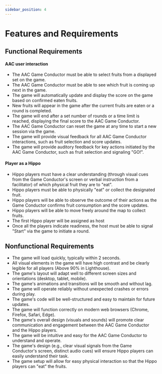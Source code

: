```yaml
---
sidebar_position: 4
---
```


# Features and Requirements

## Functional Requirements
#### AAC user interaction
- The AAC Game Conductor must be able to select fruits from a displayed set on the game.
- The AAC Game Conductor must be able to see which fruit is coming up next in the game.
- The game will automatically update and display the score on the game based on confirmed eaten fruits.
- New fruits will appear in the game after the current fruits are eaten or a round is completed.
- The game will end after a set number of rounds or a time limit is reached, displaying the final score to the AAC Game Conductor.
- The AAC Game Conductor can reset the game at any time to start a new session via the game.
- The game will provide visual feedback for all AAC Game Conductor interactions, such as fruit selection and score updates.
- The game will provide auditory feedback for key actions initiated by the AAC Game Conductor, such as fruit selection and signaling "GO!".

#### Player as a Hippo
- Hippo players must have a clear understanding (through visual cues from the Game Conductor's screen or verbal instruction from a facilitator) of which physical fruit they are to "eat".
- Hippo players must be able to physically "eat" or collect the designated fruit.
- Hippo players will be able to observe the outcome of their actions as the Game Conductor confirms fruit consumption and the score updates.
- Hippo players will be able to move freely around the map to collect fruits.
- The first Hippo player will be assigned as host
- Once all the players indicate readiness, the host must be able to signal "Start" via the game to initiate a round.


## Nonfunctional Requirements

- The game will load quickly, typically within 2 seconds.
- All visual elements in the game will have high contrast and be clearly legible for all players (Above 90% in Lighthouse).
- The game's layout will adapt well to different screen sizes and orientations (desktop, tablet, mobile).
- The game's animations and transitions will be smooth and without lag.
- The game will operate reliably without unexpected crashes or errors during play.
- The game's code will be well-structured and easy to maintain for future updates.
- The game will function correctly on modern web browsers (Chrome, Firefox, Safari, Edge).
- The game's overall design (visuals and sounds) will promote clear communication and engagement between the AAC Game Conductor and the Hippo players.
- The game will be intuitive and easy for the AAC Game Conductor to understand and operate.
- The game's design (e.g., clear visual signals from the Game Conductor's screen, distinct audio cues) will ensure Hippo players can easily understand their task.
- The game setup will allow for easy physical interaction so that the Hippo players can "eat" the fruits.

